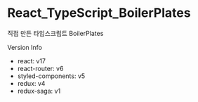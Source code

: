 # React_TypeScript_BoilerPlates

직접 만든 타입스크립트 BoilerPlates

Version Info

- react: v17
- react-router: v6
- styled-components: v5
- redux: v4
- redux-saga: v1
